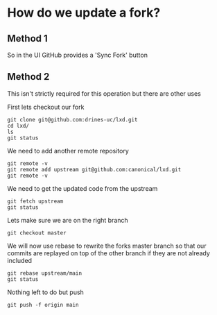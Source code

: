 # How do we update a fork?

## Method 1
So in the UI GitHub provides a 'Sync Fork' button

## Method 2
This isn't strictly required for this operation but there are other uses

First lets checkout our fork
```
git clone git@github.com:drines-uc/lxd.git
cd lxd/
ls
git status
```

We need to add another remote repository
```
git remote -v
git remote add upstream git@github.com:canonical/lxd.git
git remote -v
```

We need to get the updated code from the upstream
```
git fetch upstream 
git status
```

Lets make sure we are on the right branch
```
git checkout master
```

We will now use rebase to rewrite the forks master branch so that our commits are replayed on top of the other branch if they are not already included
```
git rebase upstream/main
git status
```

Nothing left to do but push
```
git push -f origin main
```
